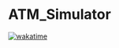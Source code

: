 # ATM_Simulator
[![wakatime](https://wakatime.com/badge/github/Slinet6056/ATM_Simulator.svg)](https://wakatime.com/badge/github/Slinet6056/ATM_Simulator)
